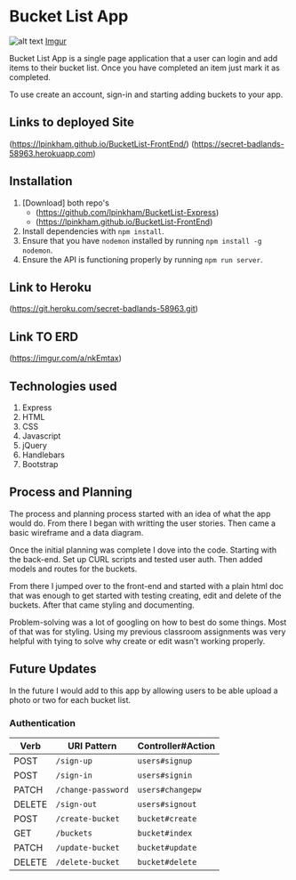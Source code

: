 # Bucket List App

![alt text](https://i.imgur.com/5mbxMvk.jpg "Bucket List App")
[Imgur](https://i.imgur.com/5mbxMvk.jpg)

Bucket List App is a single page application that a user can login and add items
to their bucket list. Once you have completed an item just mark it as
completed.

To use create an account, sign-in and starting adding buckets to your app.


## Links to deployed Site
(https://lpinkham.github.io/BucketList-FrontEnd/)
(https://secret-badlands-58963.herokuapp.com)


## Installation

1.  [Download] both repo's
    - (https://github.com/lpinkham/BucketList-Express)
    - (https://lpinkham.github.io/BucketList-FrontEnd)
1.  Install dependencies with `npm install`.
1.  Ensure that you have `nodemon` installed by running `npm install -g nodemon`.
1.  Ensure the API is functioning properly by running `npm run server`.


## Link to Heroku

 (https://git.heroku.com/secret-badlands-58963.git)


## Link TO ERD

(https://imgur.com/a/nkEmtax)


## Technologies used
1.  Express
2.  HTML
3.  CSS
4.  Javascript
5.  jQuery
6.  Handlebars
7. Bootstrap

## Process and Planning
The process and planning process started with an idea of what the app would do. From there I began with writting the user stories. Then came a basic wireframe and a data diagram.

Once the initial planning was complete I dove into the code. Starting with the back-end. Set up CURL scripts and tested user auth. Then added models and routes for the buckets.

From there I jumped over to the front-end and started with a plain html doc that was enough to get started with testing
creating, edit and delete of the buckets. After that came styling and documenting.

Problem-solving was a lot of googling on how to best do some things. Most of that was for styling. Using my previous classroom assignments was very helpful with tying to solve why create or edit wasn't working properly.

## Future Updates
In the future I would add to this app by allowing users to be able upload a photo or two for each bucket list.

### Authentication

| Verb   | URI Pattern            | Controller#Action |
|--------|------------------------|-------------------|
| POST   | `/sign-up`             | `users#signup`    |
| POST   | `/sign-in`             | `users#signin`    |
| PATCH  | `/change-password`     | `users#changepw`  |
| DELETE | `/sign-out`            | `users#signout`   |
| POST   | `/create-bucket`       | `bucket#create`   |
| GET    | `/buckets`             | `bucket#index`    |
| PATCH  | `/update-bucket`       | `bucket#update`   |
| DELETE | `/delete-bucket`       | `bucket#delete`   |
